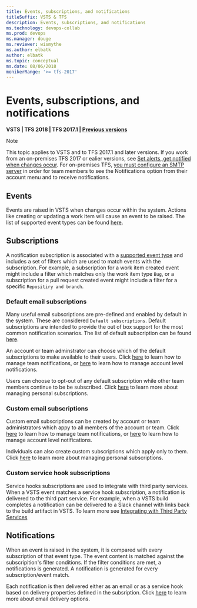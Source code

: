```yaml
---
title: Events, subscriptions, and notifications
titleSuffix: VSTS & TFS 
description: Events, subscriptions, and notifications
ms.technology: devops-collab
ms.prod: devops
ms.manager: douge
ms.reviewer: wismythe
ms.author: elbatk
author: elbatk
ms.topic: conceptual
ms.date: 08/06/2018  
monikerRange: '>= tfs-2017'
---
```



# Events, subscriptions, and notifications

<b>VSTS | TFS 2018 | TFS 2017.1 | [Previous versions](../work/track/alerts-and-notifications.md)</b> 

> [!NOTE]  
> This topic applies to VSTS and to TFS 2017.1 and later versions. If you work from an on-premises TFS 2017 or ealier versions, see [Set alerts, get notified when changes occur](../work/track/alerts-and-notifications.md). For on-premises TFS, [you must configure an SMTP server](/tfs/server/admin/setup-customize-alerts) in order for team members to see the Notifications option from their account menu and to receive notifications.

## Events
Events are raised in VSTS when changes occur within the system.  Actions like creating or updating a work item will cause an event to be raised.  The list of supported event types can be found [here](oob-supported-event-types.md).

## Subscriptions
A notification subscription is associated with a [supported event type](oob-supported-event-types.md) and includes a set of filters which are used to match events with the subscription. For example, a subscription for a work item created event might include a filter which matches only the work item type `Bug`, or a subscription for a pull request created event might include a filter for a specific `Repositiry and branch`.

### Default email subscriptions
Many useful email subscriptions are pre-defined and enabled by default in the system. These are considered `Default subscriptions`.  Default subscriptions are intended to provide the out of box support for the most common notification scenarios.  The list of default subscription can be found [here](oob-build-in-notifications.md).

An account or team adminstrator can choose which of the default subscriptions to make available to their users.  Click [here](howto-manage-team-notifications.md) to learn how to manage team notifications, or [here](howto-manage-account-notifications.md) to learn how to manage account level notifications.

Users can choose to opt-out of any default subscription while other team members continue to be be subscribed.  Click [here](howto-manage-personal-notifications.md) to learn more about managing personal subscriptions.

### Custom email subscriptions
Custom email subscriptions can be created by account or team administrators which appy to all members of the account or team.  Click [here](howto-manage-team-notifications.md) to learn how to manage team notifications, or [here](howto-manage-account-notifications.md) to learn how to manage account level notifications.

Individuals can also create custom subscriptions which apply only to them. Click [here](howto-manage-personal-subscriptions.md) to learn more about managing personal subscriptions.

### Custom service hook subscriptions
Service hooks subscriptions are used to integrate with third party services.  When a VSTS event matches a service hook subscription, a notification is delivered to the third part service.  For example, when a VSTS build completes a notification can be delivered to a Slack channel with links back to the build artifact in VSTS.  To learn more see [Integrating with Third Party Services](howto-integrate-third-party-services.md)

## Notifications
When an event is raised in the system, it is compared with every subscription of that event type.  The event content is matched against the subscripition's filter conditions. If the filter conditions are met, a notifications is generated.  A notification is generated for every subscription/event match.

Each notification is then delivered either as an email or as a service hook based on delivery properties defined in the subsription.  Click [here](concepts-email-delivery-options.md) to learn more about email delivery options.
